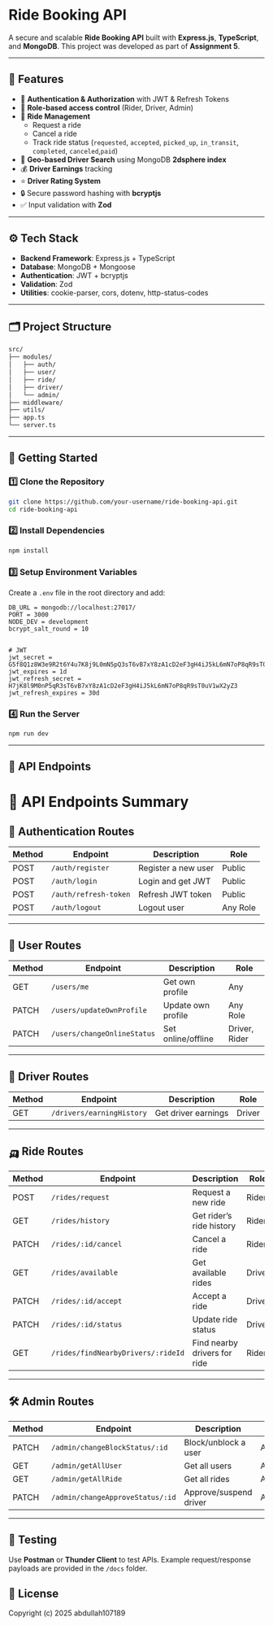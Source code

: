 
# Ride Booking API

A secure and scalable **Ride Booking API** built with **Express.js**, **TypeScript**, and **MongoDB**. This project was developed as part of **Assignment 5**.

---

## 📌 Features
- 🔑 **Authentication & Authorization** with JWT & Refresh Tokens
- 👤 **Role-based access control** (Rider, Driver, Admin)
- 🚕 **Ride Management**
  - Request a ride
  - Cancel a ride
  - Track ride status (`requested`, `accepted`, `picked_up`, `in_transit`, `completed`, `canceled`,`paid`)
- 📍 **Geo-based Driver Search** using MongoDB **2dsphere index**
- 💰 **Driver Earnings** tracking
- ⭐ **Driver Rating System**
- 🔒 Secure password hashing with **bcryptjs**
- ✅ Input validation with **Zod**

---

## ⚙️ Tech Stack
- **Backend Framework**: Express.js + TypeScript
- **Database**: MongoDB + Mongoose
- **Authentication**: JWT + bcryptjs
- **Validation**: Zod
- **Utilities**: cookie-parser, cors, dotenv, http-status-codes

---

## 🗂️ Project Structure
```bash
src/
├── modules/
│   ├── auth/
│   ├── user/
│   ├── ride/
│   ├── driver/
│   └── admin/
├── middleware/
├── utils/
├── app.ts
└── server.ts
```

---

## 🚀 Getting Started

### 1️⃣ Clone the Repository
```bash
git clone https://github.com/your-username/ride-booking-api.git
cd ride-booking-api
```

### 2️⃣ Install Dependencies
```bash
npm install
```

### 3️⃣ Setup Environment Variables
Create a `.env` file in the root directory and add:
```env
DB_URL = mongodb://localhost:27017/
PORT = 3000
NODE_DEV = development
bcrypt_salt_round = 10


# JWT
jwt_secret = G5f8Q1z8W3e9R2t6Y4u7K8j9L0mN5pQ3sT6vB7xY8zA1cD2eF3gH4iJ5kL6mN7oP8qR9sT0uV1wX2yZ3
jwt_expires = 1d
jwt_refresh_secret = H7jK8l9M0nP5qR3sT6vB7xY8zA1cD2eF3gH4iJ5kL6mN7oP8qR9sT0uV1wX2yZ3
jwt_refresh_expires = 30d
```

### 4️⃣ Run the Server
```bash
npm run dev
```

---

## 📡 API Endpoints
# 📌 API Endpoints Summary

## 🔑 Authentication Routes

| Method | Endpoint              | Description         | Role     |
| ------ | --------------------- | ------------------- | -------- |
| POST   | `/auth/register`      | Register a new user | Public   |
| POST   | `/auth/login`         | Login and get JWT   | Public   |
| POST   | `/auth/refresh-token` | Refresh JWT token   | Public   |
| POST   | `/auth/logout`        | Logout user         | Any Role |

---

## 👤 User Routes

| Method | Endpoint                    | Description        | Role         |
| ------ | --------------------------- | ------------------ | ------------ |
| GET    | `/users/me`                 | Get own profile    | Any          |
| PATCH  | `/users/updateOwnProfile`   | Update own profile | Any Role     |
| PATCH  | `/users/changeOnlineStatus` | Set online/offline | Driver, Rider|

---

## 🚖 Driver Routes

| Method | Endpoint                  | Description         | Role   |
| ------ | ------------------------- | ------------------- | ------ |
| GET    | `/drivers/earningHistory` | Get driver earnings | Driver |

---

## 🛺 Ride Routes

| Method | Endpoint                           | Description                  | Role   |
| ------ | ---------------------------------- | ---------------------------- | ------ |
| POST   | `/rides/request`                   | Request a new ride           | Rider  |
| GET    | `/rides/history`                   | Get rider’s ride history     | Rider  |
| PATCH  | `/rides/:id/cancel`                | Cancel a ride                | Rider  |
| GET    | `/rides/available`                 | Get available rides          | Driver |
| PATCH  | `/rides/:id/accept`                | Accept a ride                | Driver |
| PATCH  | `/rides/:id/status`                | Update ride status           | Driver |
| GET    | `/rides/findNearbyDrivers/:rideId` | Find nearby drivers for ride | Rider  |

---

## 🛠️ Admin Routes

| Method | Endpoint                         | Description            | Role  |
| ------ | -------------------------------- | ---------------------- | ----- |
| PATCH  | `/admin/changeBlockStatus/:id`   | Block/unblock a user   | Admin |
| GET    | `/admin/getAllUser`              | Get all users          | Admin |
| GET    | `/admin/getAllRide`              | Get all rides          | Admin |
| PATCH  | `/admin/changeApproveStatus/:id` | Approve/suspend driver | Admin |

---

## 🧪 Testing
Use **Postman** or **Thunder Client** to test APIs. Example request/response payloads are provided in the `/docs` folder.

## 📜 License
Copyright (c) 2025 abdullah107189
```
